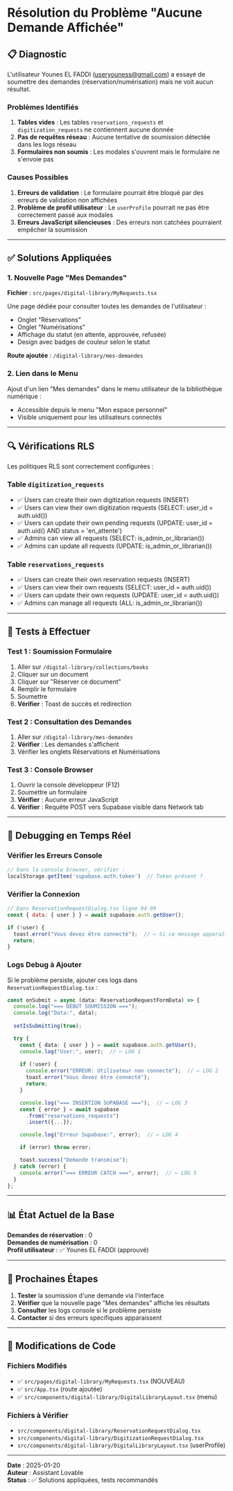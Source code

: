 # Résolution du Problème "Aucune Demande Affichée"

## 📋 Diagnostic

L'utilisateur Younes EL FADDI (useryouness@gmail.com) a essayé de soumettre des demandes (réservation/numérisation) mais ne voit aucun résultat.

### Problèmes Identifiés

1. **Tables vides** : Les tables `reservations_requests` et `digitization_requests` ne contiennent aucune donnée
2. **Pas de requêtes réseau** : Aucune tentative de soumission détectée dans les logs réseau
3. **Formulaires non soumis** : Les modales s'ouvrent mais le formulaire ne s'envoie pas

### Causes Possibles

1. **Erreurs de validation** : Le formulaire pourrait être bloqué par des erreurs de validation non affichées
2. **Problème de profil utilisateur** : Le `userProfile` pourrait ne pas être correctement passé aux modales
3. **Erreurs JavaScript silencieuses** : Des erreurs non catchées pourraient empêcher la soumission

---

## ✅ Solutions Appliquées

### 1. Nouvelle Page "Mes Demandes"

**Fichier** : `src/pages/digital-library/MyRequests.tsx`

Une page dédiée pour consulter toutes les demandes de l'utilisateur :
- Onglet "Réservations" 
- Onglet "Numérisations"
- Affichage du statut (en attente, approuvée, refusée)
- Design avec badges de couleur selon le statut

**Route ajoutée** : `/digital-library/mes-demandes`

### 2. Lien dans le Menu

Ajout d'un lien "Mes demandes" dans le menu utilisateur de la bibliothèque numérique :
- Accessible depuis le menu "Mon espace personnel"
- Visible uniquement pour les utilisateurs connectés

---

## 🔍 Vérifications RLS

Les politiques RLS sont correctement configurées :

### Table `digitization_requests`
- ✅ Users can create their own digitization requests (INSERT)
- ✅ Users can view their own digitization requests (SELECT: user_id = auth.uid())
- ✅ Users can update their own pending requests (UPDATE: user_id = auth.uid() AND status = 'en_attente')
- ✅ Admins can view all requests (SELECT: is_admin_or_librarian())
- ✅ Admins can update all requests (UPDATE: is_admin_or_librarian())

### Table `reservations_requests`
- ✅ Users can create their own reservation requests (INSERT)
- ✅ Users can view their own requests (SELECT: user_id = auth.uid())
- ✅ Users can update their own requests (UPDATE: user_id = auth.uid())
- ✅ Admins can manage all requests (ALL: is_admin_or_librarian())

---

## 🧪 Tests à Effectuer

### Test 1 : Soumission Formulaire
1. Aller sur `/digital-library/collections/books`
2. Cliquer sur un document
3. Cliquer sur "Réserver ce document"
4. Remplir le formulaire
5. Soumettre
6. **Vérifier** : Toast de succès et redirection

### Test 2 : Consultation des Demandes
1. Aller sur `/digital-library/mes-demandes`
2. **Vérifier** : Les demandes s'affichent
3. Vérifier les onglets Réservations et Numérisations

### Test 3 : Console Browser
1. Ouvrir la console développeur (F12)
2. Soumettre un formulaire
3. **Vérifier** : Aucune erreur JavaScript
4. **Vérifier** : Requête POST vers Supabase visible dans Network tab

---

## 🚨 Debugging en Temps Réel

### Vérifier les Erreurs Console
```javascript
// Dans la console browser, vérifier :
localStorage.getItem('supabase.auth.token')  // Token présent ?
```

### Vérifier la Connexion
```javascript
// Dans ReservationRequestDialog.tsx ligne 94-99
const { data: { user } } = await supabase.auth.getUser();

if (!user) {
  toast.error("Vous devez être connecté");  // ← Si ce message apparaît = problème auth
  return;
}
```

### Logs Debug à Ajouter

Si le problème persiste, ajouter ces logs dans `ReservationRequestDialog.tsx` :

```typescript
const onSubmit = async (data: ReservationRequestFormData) => {
  console.log("=== DÉBUT SOUMISSION ===");
  console.log("Data:", data);
  
  setIsSubmitting(true);

  try {
    const { data: { user } } = await supabase.auth.getUser();
    console.log("User:", user);  // ← LOG 1
    
    if (!user) {
      console.error("ERREUR: Utilisateur non connecté");  // ← LOG 2
      toast.error("Vous devez être connecté");
      return;
    }

    console.log("=== INSERTION SUPABASE ===");  // ← LOG 3
    const { error } = await supabase
      .from("reservations_requests")
      .insert({...});

    console.log("Erreur Supabase:", error);  // ← LOG 4

    if (error) throw error;

    toast.success("Demande transmise");
  } catch (error) {
    console.error("=== ERREUR CATCH ===", error);  // ← LOG 5
  }
};
```

---

## 📊 État Actuel de la Base

**Demandes de réservation** : 0  
**Demandes de numérisation** : 0  
**Profil utilisateur** : ✅ Younes EL FADDI (approuvé)

---

## 🎯 Prochaines Étapes

1. **Tester** la soumission d'une demande via l'interface
2. **Vérifier** que la nouvelle page "Mes demandes" affiche les résultats
3. **Consulter** les logs console si le problème persiste
4. **Contacter** si des erreurs spécifiques apparaissent

---

## 📝 Modifications de Code

### Fichiers Modifiés
- ✅ `src/pages/digital-library/MyRequests.tsx` (NOUVEAU)
- ✅ `src/App.tsx` (route ajoutée)
- ✅ `src/components/digital-library/DigitalLibraryLayout.tsx` (menu)

### Fichiers à Vérifier
- `src/components/digital-library/ReservationRequestDialog.tsx`
- `src/components/digital-library/DigitizationRequestDialog.tsx`
- `src/components/digital-library/DigitalLibraryLayout.tsx` (userProfile)

---

**Date** : 2025-01-20  
**Auteur** : Assistant Lovable  
**Status** : ✅ Solutions appliquées, tests recommandés
